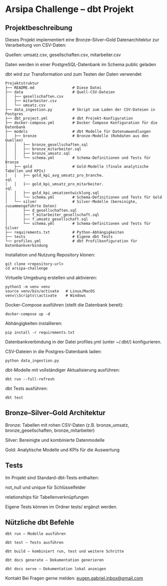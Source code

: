 # Arsipa Challenge – dbt Projekt
## Projektbeschreibung
Dieses Projekt implementiert eine Bronze–Silver–Gold Datenarchitektur zur Verarbeitung von CSV-Daten:

Quellen: umsatz.csv, gesellschaften.csv, mitarbeiter.csv

Daten werden in einer PostgreSQL-Datenbank im Schema public geladen

dbt wird zur Transformation und zum Testen der Daten verwendet
```plaintext
Projektstruktur
├── README.md                 # Diese Datei
├── data                      # Quell-CSV-Dateien
│   ├── gesellschaften.csv
│   ├── mitarbeiter.csv
│   └── umsatz.csv
├── data_ingestion.py         # Skript zum Laden der CSV-Dateien in Postgres
├── dbt_project.yml           # dbt Projekt-Konfiguration
├── docker-compose.yml        # Docker Compose Konfiguration für die Datenbank
├── models                    # dbt Modelle für Datenumwandlungen
│   ├── bronze                # Bronze-Modelle (Rohdaten aus den Quellen)
│   │   ├── bronze_gesellschaften.sql
│   │   ├── bronze_mitarbeiter.sql
│   │   ├── bronze_umsatz.sql
│   │   └── schema.yml        # Schema-Definitionen und Tests für Bronze
│   ├── gold                  # Gold-Modelle (finale analytische Tabellen und KPIs)
│   │   ├── gold_kpi_avg_umsatz_pro_branche.
sql
│   │   ├── gold_kpi_umsatz_pro_mitarbeiter.
sql
│   │   ├── gold_kpi_umsatzentwicklung.sql
│   │   └── schema.yml        # Schema-Definitionen und Tests für Gold
│   └── silver                # Silver-Modelle (bereinigte, zusammengeführte Daten)
│       ├── d_gesellschaften.sql
│       ├── f_mitarbeiter_gesellschaft.sql
│       ├── f_umsatz_gesellschaft.sql
│       └── schema.yml        # Schema-Definitionen und Tests für Silver
├── requirements.txt          # Python-Abhängigkeiten
├── tests                     # Eigene dbt Tests
└── profiles.yml              # dbt Profilkonfiguration für Datenbankverbindung
```
Installation und Nutzung
Repository klonen:
```plaintext
git clone <repository-url>
cd arsipa-challenge
```


Virtuelle Umgebung erstellen und aktivieren:
```plaintext
python3 -m venv venv
source venv/bin/activate   # Linux/MacOS
venv\\Scripts\\activate    # Windows
```





Docker-Compose ausführen (stellt die Datenbank bereit):
```plaintext
docker-compose up -d
```



Abhängigkeiten installieren:
```plaintext
pip install -r requirements.txt
```





Datenbankverbindung in der Datei profiles.yml (unter ~/.dbt/) konfigurieren.

CSV-Dateien in die Postgres-Datenbank laden:
```plaintext
python data_ingestion.py
```





dbt-Modelle mit vollständiger Aktualisierung ausführen:
```plaintext
dbt run --full-refresh
```





dbt Tests ausführen:
```plaintext
dbt test
```





## Bronze–Silver–Gold Architektur
Bronze: Tabellen mit rohen CSV-Daten (z.B. bronze_umsatz, bronze_gesellschaften, bronze_mitarbeiter)

Silver: Bereinigte und kombinierte Datenmodelle

Gold: Analytische Modelle und KPIs für die Auswertung

## Tests
Im Projekt sind Standard-dbt-Tests enthalten:

not_null und unique für Schlüsselfelder

relationships für Tabellenverknüpfungen

Eigene Tests können im Ordner tests/ ergänzt werden.

## Nützliche dbt Befehle
```plaintext
dbt run — Modelle ausführen

dbt test — Tests ausführen

dbt build — kombiniert run, test und weitere Schritte

dbt docs generate — Dokumentation generieren

dbt docs serve — Dokumentation lokal anzeigen
```
Kontakt
Bei Fragen gerne melden: eugen.gabriel.inbox@gmail.com
